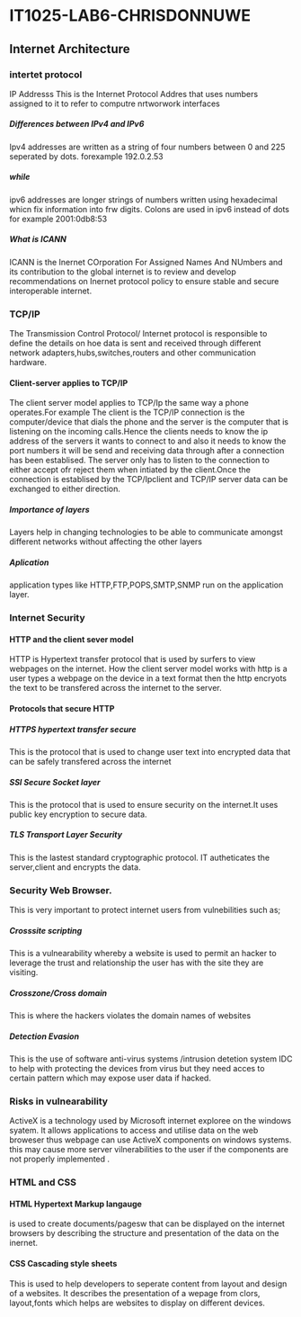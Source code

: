 # IT1025-LAB6-CHRISDONNUWE

## Internet Architecture
### intertet protocol
IP Addresss This is the Internet Protocol Addres that uses numbers assigned to it to refer to computre nrtworwork interfaces
##### Differences between IPv4 and IPv6
Ipv4 addresses are written as a string of four numbers between 0 and 225 seperated by dots. forexample 192.0.2.53
##### while 
ipv6 addresses are longer strings of numbers written using hexadecimal whicn fix information into frw digits. Colons are used in ipv6 instead of dots for example 2001:0db8:53
##### What is ICANN
ICANN is the Inernet COrporation For Assigned Names And NUmbers and its contribution to the global internet is to review and develop recommendations on Inernet protocol policy to ensure stable and secure interoperable internet.

### TCP/IP
The Transmission Control Protocol/ Internet protocol is responsible to define the details on hoe data is sent and received through different network adapters,hubs,switches,routers and other communication hardware.
#### Client-server applies to TCP/IP
The client server model applies to TCP/Ip the same way a phone operates.For example The client is the TCP/IP connection is the computer/device that dials the phone and the server is the computer that is listening on the incoming calls.Hence the clients needs to know the ip address of the servers it wants to connect to and also it needs to know the port numbers it will be send and receiving data through after a connection has been establised. The server only has to listen to the connection to either accept ofr reject them when intiated by the client.Once the connection is establised by the TCP/Ipclient and TCP/IP server data can be exchanged to either direction.

##### Importance of layers 
Layers help in changing technologies to be able to communicate amongst different networks without affecting the other layers
##### Aplication
application types like HTTP,FTP,POPS,SMTP,SNMP run on the application layer.

### Internet Security
#### HTTP and the client sever model
HTTP is Hypertext transfer protocol that is used by surfers to view webpages on the internet.
How the client server model works with http is a user types a webpage on the device in a text format then the http encryots the text to be transfered across the internet to the server.
 #### Protocols that secure HTTP
 ##### HTTPS hypertext transfer secure
 This is the protocol that is used to change user text into encrypted data that can be safely transfered across the internet
 ##### SSl Secure Socket layer
 This is the protocol that is used to ensure security on the internet.It uses public key encryption to secure data.
 ##### TLS Transport Layer Security
 This is the lastest standard cryptographic protocol. IT autheticates the server,client and encrypts the data.
 
 ### Security Web Browser.
 This is very important to protect internet users from vulnebilities such as;
 ##### Crosssite scripting
 This is a vulnearability whereby a website is used to permit an hacker to leverage the trust and relationship the user has with the site they  are visiting.
 ##### Crosszone/Cross domain
 This is where the hackers violates the domain names of websites
 ##### Detection Evasion
 This is the use of software anti-virus systems /intrusion detetion system IDC to help with protecting the devices from virus but they need acces to certain pattern which may expose user data if hacked.
 ### Risks in vulnearability
 ActiveX is a technology used by Microsoft internet exploree on the windows syatem. It allows applications to access and utilise data on the web broweser thus webpage can use ActiveX components on windows systems. this may cause more server vilnerabilities to the user if the components are not properly implemented .
 
 ### HTML and CSS
#### HTML Hypertext Markup langauge
is used to create documents/pagesw that can be displayed on the internet browsers by describing the structure and presentation of the data on the inernet.
#### CSS Cascading style sheets 
This is used to help developers to seperate content from layout and design of a websites. It describes the presentation of a wepage from clors, layout,fonts which helps are websites to display on different devices.
 

